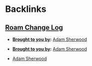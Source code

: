 
# Backlinks
## [Roam Change Log](<Roam Change Log.md>)
- **[Brought to you by](<Brought to you by.md>):** [Adam Sherwood](<Adam Sherwood.md>)

- **[Brought to you by](<Brought to you by.md>):** [Adam Sherwood](<Adam Sherwood.md>)

- [Adam Sherwood](<Adam Sherwood.md>)

